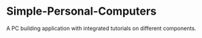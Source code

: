 # Simple-Personal-Computers
A PC building application with integrated tutorials on different components.
